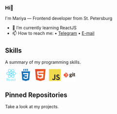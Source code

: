 ### Hi👋
I'm Mariya — Frontend developer from St. Petersburg

- 🌱 I’m currently learning ReactJS
- 📫 How to reach me: 
• <a href="https://t.me/mariyazlnk" target="blank">Telegram</a>
• <a href="mariyazlnk@gmail.com" target="blank">E-mail</a>

<h2>Skills</h2>
<p>A summary of my programming skills.</p>

<p>
  <img src="https://github.com/devicons/devicon/blob/master/icons/react/react-original-wordmark.svg" title="React" alt="React" width="40" height="40"/>&nbsp;
  <img src="https://github.com/devicons/devicon/blob/master/icons/css3/css3-plain-wordmark.svg"  title="CSS3" alt="CSS" width="40" height="40"/>&nbsp;
  <img src="https://github.com/devicons/devicon/blob/master/icons/html5/html5-original.svg" title="HTML5" alt="HTML" width="40" height="40"/>&nbsp;
  <img src="https://github.com/devicons/devicon/blob/master/icons/javascript/javascript-original.svg" title="JavaScript" alt="JavaScript" width="40" height="40"/>&nbsp;
  <img src="https://github.com/devicons/devicon/blob/master/icons/git/git-original-wordmark.svg" title="Git" **alt="Git" width="40" height="40"/>
</p>

<h2>Pinned Repositories</h2>
<p>Take a look at my projects.</p>
